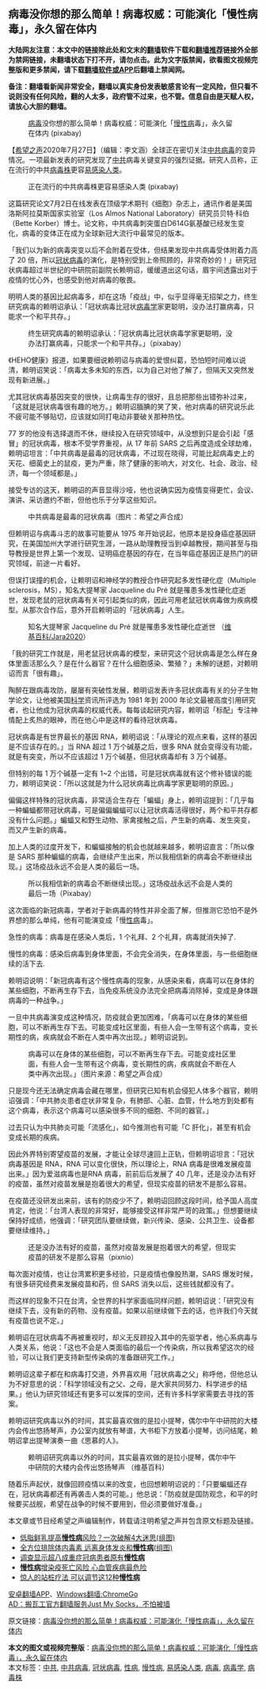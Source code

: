  <h2>病毒没你想的那么简单！病毒权威：可能演化「慢性病毒」，永久留在体内</h2> <p class="notice"><b>大陆网友注意：本文中的链接除此处和文末的<a href="https://github.com/bannedbook/fanqiang" >翻墙</a>软件下载和<a href="https://github.com/killgcd/justmysocks/blob/master/README.md">翻墙推荐</a>链接外全部为禁网链接，未翻墙状态下打不开，请勿点击。此为文字版禁闻，欲看图文视频完整版和更多禁闻，请下载<a href="https://github.com/bannedbook/fanqiang">翻墙软件或APP</a>后翻墙上禁闻网。</p><p>备注：翻墙看新闻非常安全，翻墙以真实身份发表敏感言论有一定风险，但只看不说则没有任何风险，翻的人太多，政府管不过来，也不管。信息自由是天赋人权，请放心大胆的翻墙。</b></p>  <div class="entry"> <figure><figcaption><a href="https://www.bannedbook.org/bnews/tag/%e7%97%85%e6%af%92/" class="st_tag internal_tag" rel="tag" title="标签 病毒 下的日志">病毒</a>没你想的那么简单！病毒权威：可能演化「<a href="https://www.bannedbook.org/bnews/tag/%E6%85%A2%E6%80%A7%E7%97%85/" class="st_tag internal_tag" rel="tag" title="标签 慢性病 下的日志">慢性病</a>毒」，永久留在体内   (pixabay)</figcaption></figure> <p>【<span class='wp_keywordlink_affiliate'><a href="https://www.soundofhope.org" title="希望之声" target="_blank">希望之声</a></span>2020年7月27日】（编辑：李文涵）全球正在密切关注<a href="https://www.bannedbook.org/bnews/tag/%e4%b8%ad%e5%85%b1%e7%97%85%e6%af%92/" class="st_tag internal_tag" rel="tag" title="标签 中共病毒 下的日志">中共病毒</a>的变异情况。一项最新发表的研究发现了<a href="https://www.bannedbook.org/bnews/tag/%e4%b8%ad%e5%85%b1/" class="st_tag internal_tag" rel="tag" title="标签 中共 下的日志">中共</a>病毒关键变异的强烈证据。研究人员称，正在流行的中共<a href="https://www.bannedbook.org/bnews/tag/%E7%97%85%E6%AF%92%E6%A0%AA/" class="st_tag internal_tag" rel="tag" title="标签 病毒株 下的日志">病毒株</a>更容<a href="https://www.bannedbook.org/bnews/tag/%E6%98%93%E6%84%9F%E6%9F%93%E4%BA%BA%E7%B1%BB/" class="st_tag internal_tag" rel="tag" title="标签 易感染人类 下的日志">易感染人类</a>。</p> <figure><figcaption>正在流行的中共病毒株更容易感染人类  (pixabay)</figcaption></figure> <p>这篇研究论文7月2日在线发表在顶级学术期刊《细胞》杂志上，通讯作者是美国洛斯阿拉莫斯国家实验室（Los Almos National Laboratory）研究员贝特·科伯（Bette Korber）博士。论文称，中共病毒刺突蛋白D614G氨基酸已经发生变化，病毒的变体正在成为全球新冠大流行中最常见的版本。</p> <p>「我们以为新的病毒突变以后不会附着在受体，但结果发现中共病毒受体附着力高了 20 倍，所以<a href="https://www.bannedbook.org/bnews/tag/%e5%86%a0%e7%8a%b6%e7%97%85%e6%af%92/" class="st_tag internal_tag" rel="tag" title="标签 冠状病毒 下的日志">冠状病毒</a>的演化，是特别受到上帝照顾的，非常奇妙的！」研究冠状病毒超过半世纪的中研院前副院长赖明诏，缓缓道出这句话，眉宇间透露出对于疫情的忧心外，也感受到他对病毒的敬畏。</p> <p>明明人类的基因比起病毒多，却在这场「疫战」中，似乎显得毫无招架之力，终生研究病毒的赖明诏承认：「冠状病毒比冠状<a href="https://www.bannedbook.org/bnews/tag/%E7%97%85%E6%AF%92%E5%AD%A6/" class="st_tag internal_tag" rel="tag" title="标签 病毒学 下的日志">病毒学</a>家更聪明，没办法打赢病毒，只能求一个和平共存。」</p> <figure><figcaption>终生研究病毒的赖明诏承认：「冠状病毒比冠状病毒学家更聪明，没办法打赢病毒，只能求一个和平共存。」（pixabay）</figcaption></figure> </p>《HEHO健康》报道，如果要细说赖明诏与病毒的爱恨纠葛，恐怕短时间难以说清，赖明诏笑说：「病毒太多未知的东西，以为自己对他了解了，但隔天又突然发现有新进展。」</p> <p>尤其冠状病毒基因突变的很快，让病毒生存的很好，且总把那些出错弥补过来，「这就是冠状病毒很有趣的地方。」赖明诏腼腆的笑了笑，他对病毒的研究说乐此不疲可能不够贴切，应该就如同打电动非要破关那种热忱。</p> <p>77 岁的他没有选择退而不休，继续投入在研究领域中，从没想到只是会引起「感冒」的冠状病毒，根本不受学界重视，从 17 年前 SARS 之后再度造成全球劫难，赖明诏坦言：「中共病毒是最毒的冠状病毒，不过现在晓得，可能比起病毒史上的天花、细菌史上的鼠疫，更为严重，除了健康的影响大，对文化、社会、政治、经济，每一个领域都是。」</p>  <p>接受专访的这天，赖明诏的声音显得沙哑，他也说确实因为疫情变得更忙，会议、演讲、采访邀约不断，但他也乐于分享这些知识。</p> <p><figure><figcaption>中共病毒是最毒的冠状病毒（图片：希望之声合成）</figcaption></figure> </p>但赖明诏与病毒斗志的故事可能要从 1975 年开始说起，他原本是投身癌症基因研究，在美国加州大学进行研究生涯，一路从助理教授当到卓越教授，期间甚至与指导教授是世界上第一个发现、证明癌症基因的存在，在当年癌症基因正是热门的研究领域，前途一片看好。</p> <p>但误打误撞的机会，让赖明诏和神经学的教授合作研究起多发性硬化症（Multiple sclerosis，MS），知名大提琴家 Jacqueline du Pré 就是罹患多发性硬化症逝世，发现老鼠的冠状病毒有关可引起类似的病，因此可用老鼠冠状病毒做为疾病模型。从那次合作后，意外开启赖明诏的「冠状病毒」人生。</p> <p><figure><figcaption>知名大提琴家 Jacqueline du Pré 就是罹患多发性硬化症逝世 （<a target="_blank" href="https://creativecommons.org/licenses/by-sa/4.0/">维基百科/Jara2020</a>）</figcaption></figure> <p>「我的研究工作就是，用老鼠冠状病毒的模型，来研究这个冠状病毒是怎么样在身体里面活那么久？是在什么器官？在什么细胞感染、繁殖？」未解的谜题，对赖明诏而言「很有趣」。</p> <p>陶醉在跟病毒攻防，屡屡有突破性发展，赖明诏发表许多冠状病毒有关的分子生物学论文，让他被美国<span class='wp_keywordlink'><a href="https://www.bannedbook.org/forum11/topic309.html" title="禁片：“科学”的棍子" target="_blank">科学</a></span>资讯所评选为 1981 年到 2000 年论文最被高度引用研究者，也让他成为冠状病毒的权威代表。每每谈起研究内容，赖明诏「标配」专注神情配上炙热的眼神，而在他心中是这样的看待冠状病毒。</p> <p>冠状病毒是有世界最长的基因 RNA，赖明诏说：「从理论的观点来看，这样的基因是不应该存在的。」当 RNA 超过 1 万个碱基之后，很多 RNA 就会变得没有功能，就是有突变，所以不应该超过 1 万个碱基，但冠状病毒却有 3 万个碱基。</p> <p>但特别的每 1 万个碱基一定有 1~2 个出错，可是冠状病毒就有这个修补错误的能力，赖明诏笑说：「所以这就是为什么冠状病毒比病毒学家更聪明的原因。」</p>偏偏这样特殊的冠状病毒，非常适合生存在「蝙蝠」身上，赖明诏提到：「几乎每一种蝙蝠都带冠状病毒，可是偏偏蝙蝠可以让冠状病毒活得很好，两个和平共存都没有什么问题。」蝙蝠又和野生动物、家禽接触之后，产生新的病毒、发生突变，而又产生新的病毒。</p>  <p>加上人类的过度开发下，和蝙蝠接触的机会也就越来越多，赖明诏直言：「所以像是 SARS 那种蝙蝠的病毒，会继续产生出来，所以我相信新的病毒会不断继续出现。」这场疫战永远不会是人类的最后一场。</p> <figure><figcaption>所以我相信新的病毒会不断继续出现。」这场疫战永远不会是人类的最后一场（Pixabay）</figcaption></figure> </p>这次面临的新冠病毒，学者对于新病毒的特性并非全面了解，但推测它恐怕不是外界想的那么单纯，他有可能演变成「慢<a href="https://www.bannedbook.org/bnews/tag/%E6%80%A7%E7%97%85/" class="st_tag internal_tag" rel="tag" title="标签 性病 下的日志">性病</a>毒」。</p> <p>急性的病毒：病毒是在感染人类后，1 个礼拜、2 个礼拜，病毒就消失掉了.</p> <p>慢性的病毒：感染后病毒到身体里面，不会完全消失，在身体里面，与一些细胞继续的活下去.</p> <p>赖明诏说明：「新冠病毒有这个慢性病毒的现象，从感染来看，病毒可以在身体的某些细胞，不断再生存下去，当免疫系统没办法完全把病毒消除掉，变成是身体跟病毒的一种战争。」</p> <p>一旦中共病毒演变成这种情况，防疫就会更加困难，「病毒可以在身体的某些细胞，可以不断再生存下去。可能变成社区里面，有些人会一生带有这个病毒，变长期性的病，疾病就会不断在人类中再次出现。」赖明诏说到。</p> <p><figure><figcaption>病毒可以在身体的某些细胞，可以不断再生存下去。可能变成社区里面，有些人会一生带有这个病毒，变长期性的病，疾病就会不断在人类中再次出现。」（图片来源：希望之声合成）</figcaption></figure> <p>只是现今还无法确定病毒会藏在哪里，但研究已知有机会侵犯人体多个器官，赖明诏强调：「中共肺炎患者症状非常复杂，有肺部、心脏、血管，什么地方到处都有这个病毒，表示这个病毒可以感染很多不同的细胞、不同的器官。」</p>  <p>过去只认为中共肺炎可能「流感化」，如今推测也有可能「C 肝化」，甚至有机会变成长期的疾病。</p>因此外界特别寄望疫苗的发展，才能让全球尽速回上正轨，但赖明诏坦言：「冠状病毒基因是 RNA，RNA 可以变化很快，所以理论上，RNA 病毒是很难发展疫苗出来。」因为爱滋病毒也是RNA 病毒，前前后后发展了 40 几年，还是没办法有好的疫苗，虽然对疫苗发展是抱着很大的希望，但现实疫苗的研发不是那么容易。</p> <p>在疫苗还没研发出来前，该有的防疫少不了，赖明诏回顾这段时间，给予国人高度肯定，他说：「台湾人表现的非常好，能够接受这样非常严苛的政策。」但想要继续保持好成绩，他强调：「研究团队要继续做，新兴传染、感染、公共卫生、设备都要继续维持。」</p> <figure><figcaption>还是没办法有好的疫苗，虽然对疫苗发展是抱着很大的希望，但现实疫苗的研发不是那么容易（pixnio）</figcaption></figure> <p>每次面对疫情，也让台湾累积更多经验，只是疫情也像股热潮，SARS 爆发时候，有很多研究经费来发展疫苗和药，但 SARS 消失以后，这些钱就都没有了。</p> <p>而这样的现象不只在台湾，全世界的科学家面临同样问题，赖明诏说：「研究没有继续下去，没有新的药物、没有疫苗。如果以前继续做下去的话，也许我们今天就有疫苗也说不定。」</p> <p>赖明诏在冠状病毒不再被重视时，却义无反顾投入其中的先驱学者，他心系病毒与人类关系，他说：「这也不会是人类面临的最后一个传染病，所以我希望这次的经验，可以让我们更支持新型传染病的准备跟研究工作。」</p> <p>赖明诏这辈子都在和病毒打交道，外界喜欢用「冠状病毒之父」称呼他，但他总认为不好意思的说：「科学领域没有之父、之母，是大家共同努力、科学进步的结果。」他认为研究领域还有更多可以发挥的空间，还有许多科学家需要去寻找的答案。</p> <p>赖明诏研究病毒以外的时间，其实最喜欢做的是拉小提琴，偶尔中午中研院的大楼内会传出悠扬琴声，办公室内就放有琴谱，大书柜下方放着小提琴，访问结尾，赖明诏拿出提琴演奏一曲《思慕的人》。</p>  <figure><figcaption>赖明诏研究病毒以外的时间，其实最喜欢做的是拉小提琴，偶尔中午中研院的大楼内会传出悠扬琴声 （维基百科）</figcaption></figure> <p>随着乐声起伏，就像回顾疫情以来的改变，也回想赖明诏说的：「只要蝙蝠还存在，冠状病毒都还有再袭击人类的可能。」他总说：「防疫就是国防观念，和平的时候要买战舰，希望在战争的时候不要用到，但必须要做好准备。」</p> <p>本文章或节目经希望之声编辑制作，转载请注明希望之声并包含原文标题及链接。</p> <ul class='op-related-articles' title='相关阅读'> <li><a href='https://www.bannedbook.org/bnews/comments/20200720/1363489.html' target='_blank'>低脂鲜乳提高<b>慢性病</b>风险？一次破解4大迷思(组图)</a></li> <li><a href='https://www.bannedbook.org/bnews/comments/20200530/1336947.html' target='_blank'>全方位排除体内毒素 远离身体发炎和<b>慢性病</b>(组图)</a></li> <li><a href='https://www.bannedbook.org/bnews/baitai/20200520/1331634.html' target='_blank'>调查显示超八成重症冠病患者原有<b>慢性病</b></a></li> <li><a href='https://www.bannedbook.org/bnews/comments/20200502/1322264.html' target='_blank'><b>慢性病</b>增染疫死亡风险 心血管疾病最危险</a></li> <li><a href='https://www.bannedbook.org/bnews/lifebaike/20200424/1318354.html' target='_blank'>惊人的站桩疗法 可以调节这12种<b>慢性病</b></a></li> </ul> <div class="texttj"> <a href="https://github.com/bannedbook/fanqiang/wiki/%E7%A6%81%E9%97%BB%E7%BD%91%E5%AE%89%E5%8D%93%E7%BF%BB%E5%A2%99%E6%96%B0%E9%97%BBAPP" target="_blank">安卓翻墙APP</a>、<a href="https://github.com/bannedbook/fanqiang/wiki/Chrome%E4%B8%80%E9%94%AE%E7%BF%BB%E5%A2%99%E5%8C%85" target="_blank">Windows翻墙:ChromeGo</a><br/> <a href="https://github.com/killgcd/justmysocks/blob/master/README.md" target="_blank">AD：搬瓦工官方翻墙服务Just My Socks，不怕被墙</a> </div><p>原文链接：<a class="src_link"  href="https://www.soundofhope.org/post/405157" target="_blank">病毒没你想的那么简单！病毒权威：可能演化「慢性病毒」，永久留在体内</a></p><a name='sharetosocial'></a>         <div><b>本文的图文或视频完整版</b>：<a href='https://www.bannedbook.org/bnews/comments/20200728/1367464.html'>病毒没你想的那么简单！病毒权威：可能演化「慢性病毒」，永久留在体内</a></div>  </div><!--END ENTRY--> <div class="postfooter"> <div>本文标签：<a href="https://www.bannedbook.org/bnews/tag/%e4%b8%ad%e5%85%b1/" rel="tag">中共</a>, <a href="https://www.bannedbook.org/bnews/tag/%e4%b8%ad%e5%85%b1%e7%97%85%e6%af%92/" rel="tag">中共病毒</a>, <a href="https://www.bannedbook.org/bnews/tag/%e5%86%a0%e7%8a%b6%e7%97%85%e6%af%92/" rel="tag">冠状病毒</a>, <a href="https://www.bannedbook.org/bnews/tag/%E6%80%A7%E7%97%85/" rel="tag">性病</a>, <a href="https://www.bannedbook.org/bnews/tag/%E6%85%A2%E6%80%A7%E7%97%85/" rel="tag">慢性病</a>, <a href="https://www.bannedbook.org/bnews/tag/%E6%98%93%E6%84%9F%E6%9F%93%E4%BA%BA%E7%B1%BB/" rel="tag">易感染人类</a>, <a href="https://www.bannedbook.org/bnews/tag/%e7%97%85%e6%af%92/" rel="tag">病毒</a>, <a href="https://www.bannedbook.org/bnews/tag/%E7%97%85%E6%AF%92%E5%AD%A6/" rel="tag">病毒学</a>, <a href="https://www.bannedbook.org/bnews/tag/%E7%97%85%E6%AF%92%E6%A0%AA/" rel="tag">病毒株</a></div>  </div><!--END POSTFOOTER--> 